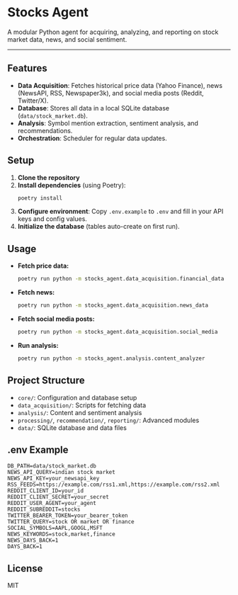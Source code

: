 # Stocks Agent

A modular Python agent for acquiring, analyzing, and reporting on stock market data, news, and social sentiment.

---

## Features
- **Data Acquisition**: Fetches historical price data (Yahoo Finance), news (NewsAPI, RSS, Newspaper3k), and social media posts (Reddit, Twitter/X).
- **Database**: Stores all data in a local SQLite database (`data/stock_market.db`).
- **Analysis**: Symbol mention extraction, sentiment analysis, and recommendations.
- **Orchestration**: Scheduler for regular data updates.

## Setup
1. **Clone the repository**
2. **Install dependencies** (using Poetry):
   ```sh
   poetry install
   ```
3. **Configure environment**: Copy `.env.example` to `.env` and fill in your API keys and config values.
4. **Initialize the database** (tables auto-create on first run).

## Usage
- **Fetch price data:**
  ```sh
  poetry run python -m stocks_agent.data_acquisition.financial_data
  ```
- **Fetch news:**
  ```sh
  poetry run python -m stocks_agent.data_acquisition.news_data
  ```
- **Fetch social media posts:**
  ```sh
  poetry run python -m stocks_agent.data_acquisition.social_media
  ```
- **Run analysis:**
  ```sh
  poetry run python -m stocks_agent.analysis.content_analyzer
  ```

## Project Structure
- `core/`: Configuration and database setup
- `data_acquisition/`: Scripts for fetching data
- `analysis/`: Content and sentiment analysis
- `processing/`, `recommendation/`, `reporting/`: Advanced modules
- `data/`: SQLite database and data files

## .env Example
```
DB_PATH=data/stock_market.db
NEWS_API_QUERY=indian stock market
NEWS_API_KEY=your_newsapi_key
RSS_FEEDS=https://example.com/rss1.xml,https://example.com/rss2.xml
REDDIT_CLIENT_ID=your_id
REDDIT_CLIENT_SECRET=your_secret
REDDIT_USER_AGENT=your_agent
REDDIT_SUBREDDIT=stocks
TWITTER_BEARER_TOKEN=your_bearer_token
TWITTER_QUERY=stock OR market OR finance
SOCIAL_SYMBOLS=AAPL,GOOGL,MSFT
NEWS_KEYWORDS=stock,market,finance
NEWS_DAYS_BACK=1
DAYS_BACK=1
```

## License
MIT
